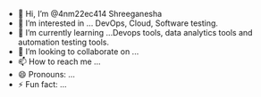 - 👋 Hi, I’m @4nm22ec414 Shreeganesha
- 👀 I’m interested in ... DevOps, Cloud, Software testing.
- 🌱 I’m currently learning ...Devops tools, data analytics tools and automation testing tools. 
- 💞️ I’m looking to collaborate on ...
- 📫 How to reach me ...
- 😄 Pronouns: ...
- ⚡ Fun fact: ...

<!---
4nm22ec414/4nm22ec414 is a ✨ special ✨ repository because its `README.md` (this file) appears on your GitHub profile.
You can click the Preview link to take a look at your changes.
--->
